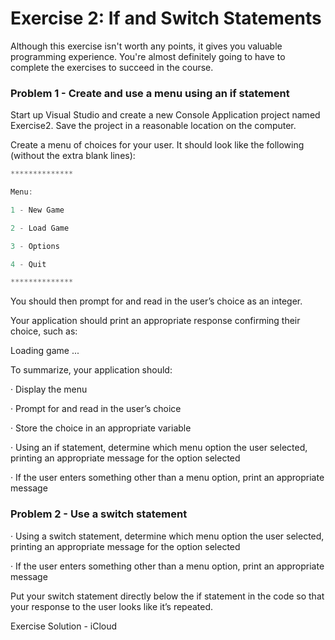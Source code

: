 # Exercise 2: If and Switch Statements

Although this exercise isn't worth any points, it gives you valuable programming experience. You're almost definitely going to have to complete the exercises to succeed in the course.

### Problem 1 - Create and use a menu using an if statement

Start up Visual Studio and create a new Console Application project named Exercise2. Save the project in a reasonable location on the computer.

Create a menu of choices for your user. It should look like the following (without the extra blank lines):
```c#
**************

Menu:

1 - New Game

2 - Load Game

3 - Options

4 - Quit

**************
```
You should then prompt for and read in the user’s choice as an integer.

Your application should print an appropriate response confirming their choice, such as:

Loading game ...

To summarize, your application should:

·        Display the menu

·        Prompt for and read in the user’s choice

·        Store the choice in an appropriate variable

·        Using an if statement, determine which menu option the user selected, printing an appropriate message for the option selected

·        If the user enters something other than a menu option, print an appropriate message

### Problem 2 - Use a switch statement

·        Using a switch statement, determine which menu option the user selected, printing an appropriate message for the option selected

·        If the user enters something other than a menu option, print an appropriate message

Put your switch statement directly below the if statement in the code so that your response to the user looks like it’s repeated.

Exercise Solution - iCloud
